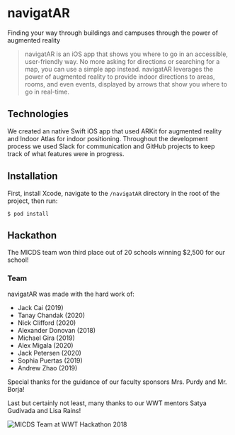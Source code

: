 # navigatAR

Finding your way through buildings and campuses through the power of augmented reality

> navigatAR is an iOS app that shows you where to go in an accessible, user-friendly way. No more asking for directions or searching for a map, you can use a simple app instead. navigatAR leverages the power of augmented reality to provide indoor directions to areas, rooms, and even events, displayed by arrows that show you where to go in real-time.

## Technologies

We created an native Swift iOS app that used ARKit for augmented reality and Indoor Atlas for indoor positioning. Throughout the development process we used Slack for communication and GitHub projects to keep track of what features were in progress.

## Installation

First, install Xcode, navigate to the `/navigatAR` directory in the root of the project, then run:

```
$ pod install
```

## Hackathon

The MICDS team won third place out of 20 schools winning $2,500 for our school!

### Team

navigatAR was made with the hard work of:

- Jack Cai (2019)
- Tanay Chandak (2020)
- Nick Clifford (2020)
- Alexander Donovan (2018)
- Michael Gira (2019)
- Alex Migala (2020)
- Jack Petersen (2020)
- Sophia Puertas (2019)
- Andrew Zhao (2019)

Special thanks for the guidance of our faculty sponsors Mrs. Purdy and Mr. Borja!

Last but certainly not least, many thanks to our WWT mentors Satya Gudivada and Lisa Rains!

![MICDS Team at WWT Hackathon 2018](https://drive.google.com/uc?export=view&id=1yogw1DR_dLDsXnrOesT2jTUWSJU8Gw2s)
